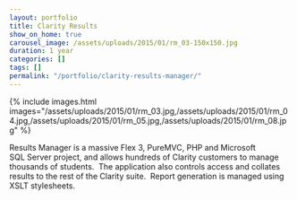 ```yaml
---
layout: portfolio
title: Clarity Results
show_on_home: true
carousel_image: /assets/uploads/2015/01/rm_03-150x150.jpg
duration: 1 year
categories: []
tags: []
permalink: "/portfolio/clarity-results-manager/"
---
```


{% include images.html images="/assets/uploads/2015/01/rm_03.jpg,/assets/uploads/2015/01/rm_04.jpg,/assets/uploads/2015/01/rm_05.jpg,/assets/uploads/2015/01/rm_08.jpg" %}

Results Manager is a massive Flex 3, PureMVC, PHP and Microsoft SQL Server
project, and allows hundreds of Clarity customers to manage thousands of
students.  The application also controls access and collates results to the
rest of the Clarity suite.  Report generation is managed using XSLT
stylesheets.
